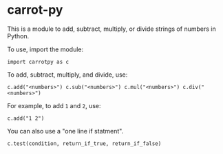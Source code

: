 # carrot-py

This is a module to add, subtract, multiply, or divide strings of numbers in Python.

To use, import the module:

`import carrotpy as c`

To add, subtract, multiply, and divide, use:

`c.add("<numbers>")
c.sub("<numbers>")
c.mul("<numbers>")
c.div("<numbers>") `

For example, to add `1` and `2`, use:

`c.add("1 2")`

You can also use a "one line if statment".

`c.test(condition, return_if_true, return_if_false)`
